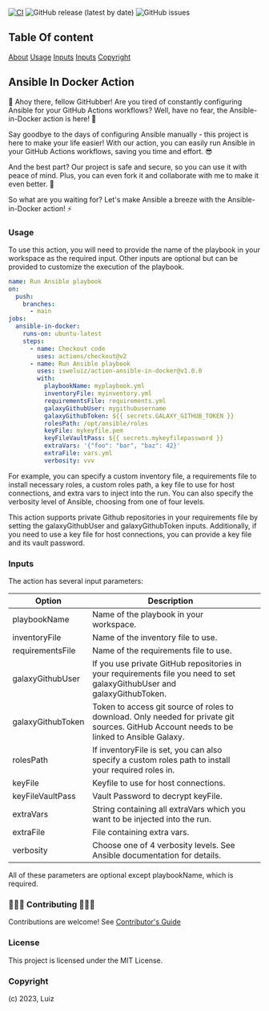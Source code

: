 [![CI](https://github.com/isweluiz/ansible-in-docker-action/actions/workflows/00.docker_build.yml/badge.svg)](https://github.com/isweluiz/ansible-in-docker-action/actions/workflows/00.docker_build.yml)
![GitHub release (latest by date)](https://img.shields.io/github/v/release/isweluiz/ansible-in-docker-action)
![GitHub issues](https://img.shields.io/github/issues/isweluiz/ansible-in-docker-action)

## Table Of content
[About](ansible-in-docker-action)
[Usage](usage)
[Inputs](inputs)
[Inputs](license)
[Copyright](sopyright)

## Ansible In Docker Action
👋 Ahoy there, fellow GitHubber! Are you tired of constantly configuring Ansible for your GitHub Actions workflows? Well, have no fear, the Ansible-in-Docker action is here! 🐳

Say goodbye to the days of configuring Ansible manually - this project is here to make your life easier! With our action, you can easily run Ansible in your GitHub Actions workflows, saving you time and effort. 😎

And the best part? Our project is safe and secure, so you can use it with peace of mind. Plus, you can even fork it and collaborate with me to make it even better. 🤝

So what are you waiting for? Let's make Ansible a breeze with the Ansible-in-Docker action! ⚡️

### Usage
To use this action, you will need to provide the name of the playbook in your workspace as the required input. Other inputs are optional but can be provided to customize the execution of the playbook.

```yaml
name: Run Ansible playbook
on:
  push:
    branches:
      - main
jobs:
  ansible-in-docker:
    runs-on: ubuntu-latest
    steps:
      - name: Checkout code
        uses: actions/checkout@v2
      - name: Run Ansible playbook
        uses: isweluiz/action-ansible-in-docker@v1.0.0
        with:
          playbookName: myplaybook.yml
          inventoryFile: myinventory.yml
          requirementsFile: requirements.yml
          galaxyGithubUser: mygithubusername
          galaxyGithubToken: ${{ secrets.GALAXY_GITHUB_TOKEN }}
          rolesPath: /opt/ansible/roles
          keyFile: mykeyfile.pem
          keyFileVaultPass: ${{ secrets.mykeyfilepassword }} 
          extraVars: '{"foo": "bar", "baz": 42}'
          extraFile: vars.yml
          verbosity: vvv
```

For example, you can specify a custom inventory file, a requirements file to install necessary roles, a custom roles path, a key file to use for host connections, and extra vars to inject into the run. You can also specify the verbosity level of Ansible, choosing from one of four levels.

This action supports private Github repositories in your requirements file by setting the galaxyGithubUser and galaxyGithubToken inputs. Additionally, if you need to use a key file for host connections, you can provide a key file and its vault password.

### Inputs

The action has several input parameters:

| Option            | Description                                                                                                                                |   |
|-------------------|--------------------------------------------------------------------------------------------------------------------------------------------|---|
| playbookName      | Name of the playbook in your workspace.                                                                                                    |   |
| inventoryFile     | Name of the inventory file to use.                                                                                                         |   |
| requirementsFile  | Name of the requirements file to use.                                                                                                      |   |
| galaxyGithubUser  | If you use private GitHub repositories in your requirements file you need to set galaxyGithubUser and galaxyGithubToken.                   |   |
| galaxyGithubToken | Token to access git source of roles to download. Only needed for private git sources. GitHub Account needs to be linked to Ansible Galaxy. |   |
| rolesPath         | If inventoryFile is set, you can also specify a custom roles path to install your required roles in.                                       |   |
| keyFile           | Keyfile to use for host connections.                                                                                                       |   |
| keyFileVaultPass  | Vault Password to decrypt keyFile.                                                                                                         |   |
| extraVars         | String containing all extraVars which you want to be injected into the run.                                                                |   |
| extraFile         | File containing extra vars.                                                                                                                |   |
| verbosity         | Choose one of 4 verbosity levels. See Ansible documentation for details.                                                                   |   |

All of these parameters are optional except playbookName, which is required.
### 🎉🎉🎉 Contributing 🎉🎉🎉
Contributions are welcome! See [Contributor's Guide](.github/CONTRIBUTING.md)

### License
This project is licensed under the MIT License.

### Copyright
(c) 2023, Luiz
